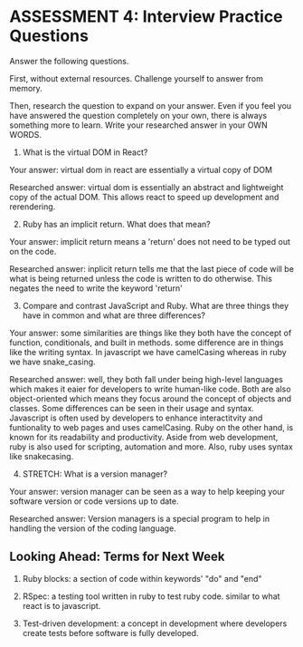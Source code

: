 # ASSESSMENT 4: Interview Practice Questions

Answer the following questions.

First, without external resources. Challenge yourself to answer from memory.

Then, research the question to expand on your answer. Even if you feel you have answered the question completely on your own, there is always something more to learn. Write your researched answer in your OWN WORDS.

1. What is the virtual DOM in React?

Your answer: virtual dom in react are essentially a virtual copy of DOM

Researched answer: virtual dom is essentially an abstract and lightweight copy of the actual DOM. This allows react to speed up development and rerendering.

2. Ruby has an implicit return. What does that mean?

Your answer: implicit return means a 'return' does not need to be typed out on the code.

Researched answer: inplicit return tells me that the last piece of code will be what is being returned unless the code is written to do otherwise. This negates the need to write the keyword 'return'

3. Compare and contrast JavaScript and Ruby. What are three things they have in common and what are three differences?

Your answer: some similarities are  things like they both have the concept of function, conditionals, and built in methods. some difference are in things like the writing syntax. In javascript we have camelCasing whereas in ruby we have snake_casing. 

Researched answer: well, they both fall under being high-level languages which makes it eaier for developers to write human-like code. Both are also object-oriented which means they focus around the concept of objects and classes. Some differences can be seen in their usage and syntax. Javascript is often used by developers to enhance interactitvity and funtionality to web pages and uses camelCasing. Ruby on the other hand, is known for its readability and productivity. Aside from web development, ruby is also used for scripting, automation and more. Also, ruby uses syntax like snakecasing.

4. STRETCH: What is a version manager?

Your answer: version manager can be seen as a way to help keeping your software version or code versions up to date.

Researched answer: Version managers is a special program to help in handling the version of the coding language. 

## Looking Ahead: Terms for Next Week

1. Ruby blocks: a section of code within keywords' "do" and "end"

2. RSpec: a testing tool written in ruby to test ruby code. similar to what react is to javascript.

3. Test-driven development: a concept in development where developers create tests before software is fully developed.
